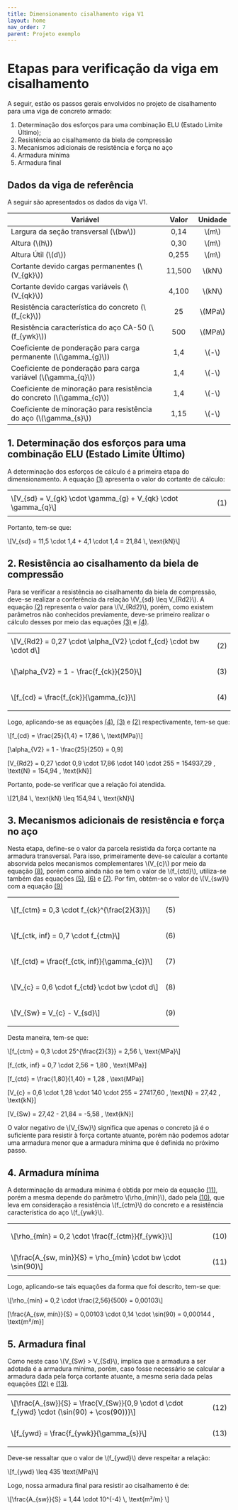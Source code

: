 ```yaml
---
title: Dimensionamento cisalhamento viga V1
layout: home
nav_order: 7
parent: Projeto exemplo
---
```


<!--Don't delete this script-->
<script src = "https://polyfill.io/v3/polyfill.min.js?features=es6"></script>
<script id = "MathJax-script" async src="https://cdn.jsdelivr.net/npm/mathjax@3/es5/tex-mml-chtml.js"></script>
<!--Don't delete this script-->

<h1>Etapas para verificação da viga em cisalhamento</h1>  

<p aligin = "justify">
A seguir, estão os passos gerais envolvidos no projeto de cisalhamento para uma viga de concreto armado: 
</p>

<ol>
  <li>Determinação dos esforços para uma combinação ELU (Estado Limite Último);</li>
  <li>Resistência ao cisalhamento da biela de compressão</li>
  <li>Mecanismos adicionais de resistência e força no aço</li>
  <li>Armadura mínima</li>
  <li>Armadura final</li>
</ol>

<h2>Dados da viga de referência</h2>  
<p aligin = "justify">
A seguir são apresentados os dados da viga V1. 
</p>

<table>
<thead align="center">
  <tr>
    <th>Variável</th>
    <th>Valor</th>
    <th>Unidade</th>
  </tr>
</thead>
<tbody align="center">
  <tr>
    <td align = "left">Largura da seção transversal (\(bw\))</td>
    <td>0,14</td>
    <td>\(m\)</td>
  </tr>
  <tr>
    <td align = "left">Altura (\(h\))</td>
    <td>0,30</td>
    <td>\(m\)</td>
  </tr>
  <tr>
    <td align = "left">Altura Útil (\(d\))</td>
    <td>0,255</td>
    <td>\(m\)</td>
  </tr>
  <tr>
    <td align = "left">Cortante devido cargas permanentes (\(V_{gk}\))</td>
    <td>11,500</td>
    <td>\(kN\)</td>
  </tr>
  <tr>
    <td align = "left">Cortante devido cargas variáveis (\(V_{qk}\))</td>
    <td>4,100</td>
    <td>\(kN\)</td>
  </tr>
  <tr>
    <td align = "left">Resistência característica do concreto (\(f_{ck}\))</td>
    <td>25</td>
    <td>\(MPa\)</td>
  </tr>
  <tr>
    <td align = "left">Resistência característica do aço CA-50 (\(f_{ywk}\))</td>
    <td>500</td>
    <td>\(MPa\)</td>
  </tr>
  <tr>
    <td align = "left">Coeficiente de ponderação para carga permanente (\(\gamma_{g}\))</td>
    <td>1,4</td>
    <td>\(-\)</td>
  </tr>
  <tr>
    <td align = "left">Coeficiente de ponderação para carga variável (\(\gamma_{q}\))</td>
    <td>1,4</td>
    <td>\(-\)</td>
  </tr>
  <tr>
    <td align = "left">Coeficiente de minoração para resistência do concreto (\(\gamma_{c}\))</td>
    <td>1,4</td>
    <td>\(-\)</td>
  </tr>
  <tr>
    <td align = "left">Coeficiente de minoração para resistência do aço (\(\gamma_{s}\))</td>
    <td>1,15</td>
    <td>\(-\)</td>
  </tr>
</tbody>
</table>

<h2>1. Determinação dos esforços para uma combinação ELU (Estado Limite Último)</h2>  

<p aligin = "justify">
A determinação dos esforços de cálculo é a primeira etapa do dimensionamento. A equação <a href="#eq1">(1)</a> apresenta o valor do cortante de cálculo:
</p>

<table>
  <tr>
    <td align = "left">\[V_{sd} = V_{gk} \cdot \gamma_{g} + V_{qk} \cdot \gamma_{q}\]</td>
    <td><p align = "right" id = "eq1">(1)</p></td>
  </tr>
</table>

<p aligin = "justify">
Portanto, tem-se que:
</p>

<p>
\[V_{sd} = 11,5 \cdot 1,4 + 4,1 \cdot 1,4 = 21,84 \, \text{kN}\]
</p>

<h2>2. Resistência ao cisalhamento da biela de compressão</h2>

<p aligin = "justify">
Para se verificar a resistência ao cisalhamento da biela de compressão, deve-se realizar a conferência da relação \(V_{sd} \leq V_{Rd2}\). A equação <a href="#eq2">(2)</a> representa o valor para \(V_{Rd2}\), porém, como existem parâmetros não conhecidos previamente, deve-se primeiro realizar o cálculo desses por meio das equações <a href="#eq3">(3)</a> e <a href="#eq4">(4)</a>.
</p>

<table>
  <tr>
    <td align = "left">\[V_{Rd2} = 0,27 \cdot \alpha_{V2} \cdot f_{cd} \cdot bw \cdot d\]</td>
    <td><p align = "right" id = "eq2">(2)</p></td>
  </tr>
  <tr>
    <td align = "left">\[\alpha_{V2} = 1 - \frac{f_{ck}}{250}\]</td>
    <td><p align = "right" id = "eq3">(3)</p></td>
  </tr>
  <tr>
    <td align = "left">\[f_{cd} = \frac{f_{ck}}{\gamma_{c}}\]</td>
    <td><p align = "right" id = "eq4">(4)</p></td>
  </tr>
</table>

<p aligin = "justify">
Logo, aplicando-se as equações <a href="#eq4">(4)</a>, <a href="#eq3">(3)</a> e <a href="#eq2">(2)</a> respectivamente, tem-se que:
</p>

<p>
\[f_{cd} = \frac{25}{1,4} = 17,86 \, \text{MPa}\]

\[\alpha_{V2} = 1 - \frac{25}{250} = 0,9\]

\[V_{Rd2} = 0,27 \cdot 0,9 \cdot 17,86 \cdot 140 \cdot 255 = 154937,29 \, \text{N} = 154,94 \, \text{kN}\]
</p>

<p aligin = "justify">
Portanto, pode-se verificar que a relação foi atendida.
</p>

<p>
\[21,84 \, \text{kN} \leq 154,94 \, \text{kN}\]
</p>

<h2>3. Mecanismos adicionais de resistência e força no aço</h2>

<p aligin = "justify">
Nesta etapa, define-se o valor da parcela resistida da força cortante na armadura transversal. Para isso, primeiramente deve-se calcular a cortante absorvida pelos mecanismos complementares \(V_{c}\) por meio da equação <a href="#eq8">(8)</a>, porém como ainda não se tem o valor de \(f_{ctd}\), utiliza-se também das equações <a href="#eq5">(5)</a>, <a href="#eq6">(6)</a> e <a href="#eq7">(7)</a>. Por fim, obtém-se o valor de \(V_{sw}\) com a equação <a href="#eq9">(9)</a>
</p>

<table>
  <tr>
    <td align = "left">\[f_{ctm} = 0,3 \cdot f_{ck}^{\frac{2}{3}}\]</td>
    <td><p align = "right" id = "eq5">(5)</p></td>
  </tr>
  <tr>
    <td align = "left">\[f_{ctk, inf} = 0,7 \cdot f_{ctm}\]</td>
    <td><p align = "right" id = "eq6">(6)</p></td>
  </tr>
  <tr>
    <td align = "left">\[f_{ctd} = \frac{f_{ctk, inf}}{\gamma_{c}}\]</td>
    <td><p align = "right" id = "eq7">(7)</p></td>
  </tr>
  <tr>
    <td align = "left">\[V_{c} = 0,6 \cdot f_{ctd} \cdot bw \cdot d\]</td>
    <td><p align = "right" id = "eq8">(8)</p></td>
  </tr>
  <tr>
    <td align = "left">\[V_{Sw} = V_{c} - V_{sd}\]</td>
    <td><p align = "right" id = "eq9">(9)</p></td>
  </tr>
</table>

<p aligin = "justify">
Desta maneira, tem-se que:
</p>

<p>
\[f_{ctm} = 0,3 \cdot 25^{\frac{2}{3}} = 2,56 \, \text{MPa}\]

\[f_{ctk, inf} = 0,7 \cdot 2,56 = 1,80 \, \text{MPa}\]

\[f_{ctd} = \frac{1,80}{1,40} = 1,28 \, \text{MPa}\]

\[V_{c} = 0,6 \cdot 1,28 \cdot 140 \cdot 255 = 27417,60 \, \text{N} = 27,42 \, \text{kN}\]

\[V_{Sw} = 27,42 - 21,84 = -5,58 \, \text{kN}\]
</p>

<p aligin = "justify">
O valor negativo de \(V_{Sw}\) significa que apenas o concreto já é o suficiente para resistir à força cortante atuante, porém não podemos adotar uma armadura menor que a armadura mínima que é definida no próximo passo.
</p>

<h2>4. Armadura mínima</h2>

<p aligin = "justify">
A determinação da armadura mínima é obtida por meio da equação <a href="#eq11">(11)</a>, porém a mesma depende do parâmetro \(\rho_{mín}\), dado pela <a href="#eq10">(10)</a>, que leva em consideração a resistência \(f_{ctm}\) do concreto e a resistência característica do aço \(f_{ywk}\).
</p>

<table>
  <tr>
    <td align = "left">\[\rho_{mín} = 0,2 \cdot \frac{f_{ctm}}{f_{ywk}}\]</td>
    <td><p align = "right" id = "eq10">(10)</p></td>
  </tr>
  <tr>
    <td align = "left">\[\frac{A_{sw, mín}}{S} = \rho_{mín} \cdot bw \cdot \sin(90)\]</td>
    <td><p align = "right" id = "eq11">(11)</p></td>
  </tr>
</table>

<p aligin = "justify">
Logo, aplicando-se tais equações da forma que foi descrito, tem-se que:
</p>

<p>
\[\rho_{mín} = 0,2 \cdot \frac{2,56}{500} = 0,00103\]

\[\frac{A_{sw, mín}}{S} = 0,00103 \cdot 0,14 \cdot \sin(90) = 0,000144 \, \text{m²/m}\]
</p>

<h2>5. Armadura final</h2>

<p aligin = "justify">
Como neste caso \(V_{Sw} > V_{Sd}\), implica que a armadura a ser adotada é a armadura mínima, porém, caso fosse necessário se calcular a armadura dada pela força cortante atuante, a mesma seria dada pelas equações <a href="#eq12">(12)</a> e <a href="#eq13">(13)</a>.
</p>

<table>
  <tr>
    <td align = "left">\[\frac{A_{sw}}{S} = \frac{V_{Sw}}{0,9 \cdot d \cdot f_{ywd} \cdot (\sin(90) + \cos(90))}\]</td>
    <td><p align = "right" id = "eq12">(12)</p></td>
  </tr>
  <tr>
    <td align = "left">\[f_{ywd} = \frac{f_{ywk}}{\gamma_{s}}\]</td>
    <td><p align = "right" id = "eq13">(13)</p></td>
  </tr>
</table>

<p aligin = "justify">
Deve-se ressaltar que o valor de \(f_{ywd}\) deve respeitar a relação:
</p>

<p>
\[f_{ywd} \leq 435 \text{MPa}\]
</p>

<p aligin = "justify">
Logo, nossa armadura final para resistir ao cisalhamento é de:
</p>

<p>
\[\frac{A_{sw}}{S} = 1,44 \cdot 10^{-4} \, \text{m²/m} \]
</p>
